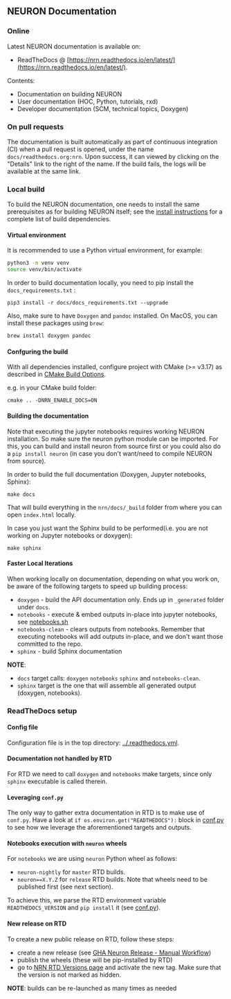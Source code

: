 ## NEURON Documentation

### Online

Latest NEURON documentation is available on:

* ReadTheDocs @ [https://nrn.readthedocs.io/en/latest/](https://nrn.readthedocs.io/en/latest/).

Contents:

* Documentation on building NEURON
* User documentation (HOC, Python, tutorials, rxd)
* Developer documentation (SCM, technical topics, Doxygen)

### On pull requests

The documentation is built automatically as part of continuous integration (CI) when a pull request is opened, under the name `docs/readthedocs.org:nrn`.
Upon success, it can viewed by clicking on the "Details" link to the right of the name.
If the build fails, the logs will be available at the same link.

### Local build

To build the NEURON documentation, one needs to install the same prerequisites as for building NEURON itself; see the [install instructions](./install/install_instructions.md) for a complete list of build dependencies.

#### Virtual environment
It is recommended to use a Python virtual environment, for example:

```bash
python3 -m venv venv
source venv/bin/activate
```

In order to build documentation locally, you need to pip install the ``docs_requirements.txt`` :
```
pip3 install -r docs/docs_requirements.txt --upgrade
```

Also, make sure to have `Doxygen` and `pandoc` installed.
On MacOS, you can install these packages using `brew`:

```bash
brew install doxygen pandoc
```

#### Confguring the build

With all dependencies installed, configure project with CMake (>= v3.17) as described in [CMake Build Options](./cmake_doc/options.rst#nrn-enable-docs-bool-off).

e.g. in your CMake build folder:

```
cmake .. -DNRN_ENABLE_DOCS=ON
```

#### Building the documentation

Note that executing the jupyter notebooks requires working NEURON installation. So make sure the neuron python
module can be imported. For this, you can build and install neuron from source first or you could also do a
`pip install neuron` (in case you don't want/need to compile NEURON from source).

In order to build the full documentation (Doxygen, Jupyter notebooks, Sphinx):
```
make docs
```
That will build everything in the `nrn/docs/_build` folder from where you can open `index.html` locally.

In case you just want the Sphinx build to be performed(i.e. you are not working on Jupyter notebooks or doxygen):
```
make sphinx
```

#### Faster Local Iterations

When working locally on documentation, depending on what you work on, be aware of the following targets to speed up building process:

* `doxygen` 			- build the API documentation only. Ends up in ``_generated`` folder under ``docs``.
* `notebooks` 			- execute & embed outputs in-place into jupyter notebooks, see [notebooks.sh](notebooks.sh)
* `notebooks-clean`     - clears outputs from notebooks. Remember that executing notebooks will add outputs in-place, and we don't want those committed to the repo.
* `sphinx` 				- build Sphinx documentation

**NOTE**:
* `docs` target calls: `doxygen` `notebooks` `sphinx` and `notebooks-clean`.
* `sphinx` target is the one that will assemble all generated output (doxygen, notebooks).

### ReadTheDocs setup

#### Config file

Configuration file is in the top directory: [../.readthedocs.yml](../.readthedocs.yml).

#### Documentation not handled by RTD

For RTD we need to call `doxygen` and `notebooks` make targets, since only `sphinx` executable is called therein.

#### Leveraging `conf.py`

The only way to gather extra documentation in RTD is to make use of `conf.py`.
Have a look at `if os.environ.get("READTHEDOCS"):` block in [conf.py](conf.py) to see how we leverage the aforementioned targets and outputs.

#### Notebooks execution with `neuron` wheels

For `notebooks` we are using `neuron` Python wheel as follows:
* `neuron-nightly` for `master` RTD builds.
* `neuron==X.Y.Z` for `release` RTD builds. Note that wheels need to be published first (see next section).

To achieve this, we parse the RTD environment variable `READTHEDOCS_VERSION` and `pip install` it (see [conf.py](conf.py)).

#### New release on RTD

To create a new public release on RTD, follow these steps:

* create a new release (see [GHA Neuron Release - Manual Workflow](https://github.com/neuronsimulator/nrn/actions?query=workflow%3A%22NEURON+Release%22))
* publish the wheels (these will be pip-installed by RTD)
* go to [NRN RTD Versions page](https://readthedocs.org/projects/nrn/versions/) and activate the new tag. Make sure that the version is not marked as hidden.

**NOTE**: builds can be re-launched as many times as needed
